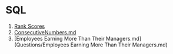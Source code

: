 # SQL
1. [Rank Scores](Questions/Rank_Scores.md)
2. [ConsecutiveNumbers.md](Questions/ConsecutiveNumbers.md)
3. [Employees Earning More Than Their Managers.md](Questions/Employees Earning More Than Their Managers.md)
